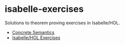# isabelle-exercises
Solutions to theorem proving exercises in Isabelle/HOL.
- [Concrete Semantics](concrete-semantics/README.md)
- [Isabelle/HOL Exercises](isabelle-exercises/README.md)
